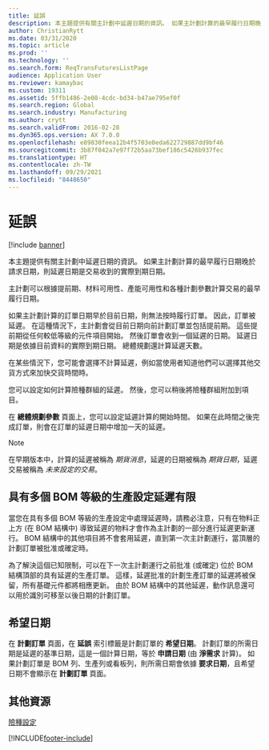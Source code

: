 ```yaml
---
title: 延誤
description: 本主題提供有關主計劃中延遲日期的資訊。 如果主計劃計算的最早履行日期晚於請求日期，則延遲日期是交易收到的實際到期日期。
author: ChristianRytt
ms.date: 03/31/2020
ms.topic: article
ms.prod: ''
ms.technology: ''
ms.search.form: ReqTransFuturesListPage
audience: Application User
ms.reviewer: kamaybac
ms.custom: 19311
ms.assetid: 5ffb1486-2e08-4cdc-bd34-b47ae795ef0f
ms.search.region: Global
ms.search.industry: Manufacturing
ms.author: crytt
ms.search.validFrom: 2016-02-28
ms.dyn365.ops.version: AX 7.0.0
ms.openlocfilehash: e89830feea12b4f5703e0eda622729887dd9bf46
ms.sourcegitcommit: 3b87f042a7e97f72b5aa73bef186c5426b937fec
ms.translationtype: HT
ms.contentlocale: zh-TW
ms.lasthandoff: 09/29/2021
ms.locfileid: "8448650"
---
```

# <a name="delays"></a>延誤

[!include [banner](../includes/banner.md)]

本主題提供有關主計劃中延遲日期的資訊。 如果主計劃計算的最早履行日期晚於請求日期，則延遲日期是交易收到的實際到期日期。

主計劃可以根據提前期、材料可用性、產能可用性和各種計劃參數計算交易的最早履行日期。 

如果主計劃計算的訂單日期早於目前日期，則無法按時履行訂單。 因此，訂單被延遲。 在這種情況下，主計劃會從目前日期向前計劃訂單並包括提前期。 這些提前期從任何較低等級的元件項目開始。 然後訂單會收到一個延遲的日期。 延遲日期是依據目前資料的實際到期日期。 總體規劃還計算延遲天數。 

在某些情況下，您可能會選擇不計算延遲，例如當使用者知道他們可以選擇其他交貨方式來加快交貨時間時。 

您可以設定如何計算險種群組的延遲。 然後，您可以稍後將險種群組附加到項目。 

在 **總體規劃參數** 頁面上，您可以設定延遲計算的開始時間。 如果在此時間之後完成訂單，則會在訂單的延遲日期中增加一天的延遲。 

> [!NOTE]
> 在早期版本中，計算的延遲被稱為 *期貨消息*，延遲的日期被稱為 *期貨日期*，延遲交易被稱為 *未來設定的交易*。

## <a name="limited-delays-in-production-setup-with-multiple-bom-levels"></a>具有多個 BOM 等級的生產設定延遲有限
當您在具有多個 BOM 等級的生產設定中處理延遲時，請務必注意，只有在物料正上方 (在 BOM 結構中) 導致延遲的物料才會作為主計劃的一部分進行延遲更新運行。 BOM 結構中的其他項目將不會套用延遲，直到第一次主計劃運行，當頂層的計劃訂單被批准或確定時。 

為了解決這個已知限制，可以在下一次主計劃運行之前批准 (或確定) 位於 BOM 結構頂部的具有延遲的生產訂單。 這樣，延遲批准的計劃生產訂單的延遲將被保留，所有基礎元件都將相應更新。
由於 BOM 結構中的其他延遲，動作訊息還可以用於識別可移至以後日期的計劃訂單。

## <a name="desired-date"></a>希望日期

在 **計劃訂單** 頁面，在 **延誤** 索引標籤是計劃訂單的 **希望日期**。 計劃訂單的所需日期是延遲的基準日期，這是一個計算日期，等於 **申請日期** (由 **淨需求** 計算)。 如果計劃訂單是 BOM 列、生產列或看板列，則所需日期會依據 **要求日期**，且希望日期不會顯示在 **計劃訂單** 頁面。

## <a name="additional-resources"></a>其他資源

[險種設定](coverage-settings.md)


[!INCLUDE[footer-include](../../includes/footer-banner.md)]